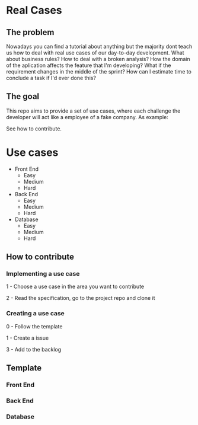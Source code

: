# Real Cases 


## The problem

Nowadays you can find a tutorial about anything but the majority dont teach us how to deal with real use cases of our day-to-day development. What about business rules? How to deal with a broken analysis? How the domain of the aplication affects the feature that I'm developing? What if the requirement changes in the middle of the sprint? How can I estimate time to conclude a task if I'd ever done this?

## The goal

This repo aims to provide a set of use cases, where each challenge the developer will act like a employee of a fake company. As example:


  

See how to contribute.  

# Use cases

- Front End
  - Easy
  - Medium
  - Hard
- Back End
  - Easy
  - Medium
  - Hard
- Database
  - Easy
  - Medium
  - Hard

## How to contribute


### Implementing a use case

1 - Choose a use case in the area you want to contribute

2 - Read the specification, go to the project repo and clone it


### Creating a use case

0 - Follow the template
 
1 - Create a issue 

3 - Add to the backlog


## Template

### Front End


### Back End


### Database
